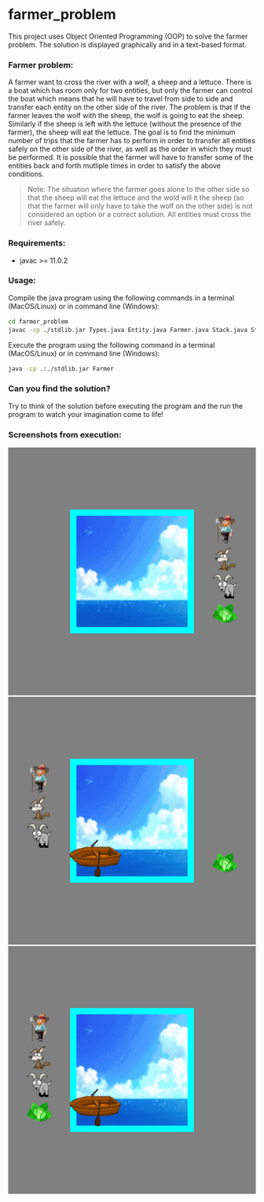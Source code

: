 # farmer_problem
This project uses Object Oriented Programming (OOP) to solve the farmer problem. The solution is displayed graphically and in a text-based format.

### Farmer problem:
A farmer want to cross the river with a wolf, a sheep and a lettuce. There is a boat which has room only for two entities, but only the farmer can control the boat which means that he will have to travel from side to side and transfer each entity on the other side of the river. The problem is that if the farmer leaves the wolf with the sheep, the wolf is going to eat the sheep. Similarly if the sheep is left with the lettuce (without the presence of the farmer), the sheep will eat the lettuce. The goal is to find the minimum number of trips that the farmer has to perform in order to transfer all entities safely on the other side of the river, as well as the order in which they must be performed. It is possible that the farmer will have to transfer some of the entities back and forth mutliple times in order to satisfy the above conditions.

> Note: The situation where the farmer goes alone to the other side so that the sheep will eat the lettuce and the wold will it the sheep (so that the farmer will only have to take the wolf on the other side) is not considered an option or a correct solution. All entities must cross the river safely.

### Requirements:
- javac >= 11.0.2

### Usage:

Compile the java program using the following commands in a terminal (MacOS/Linux) or in command line (Windows):
```bash
cd farmer_problem
javac -cp ./stdlib.jar Types.java Entity.java Farmer.java Stack.java State.java
```

Execute the program using the following command in a terminal (MacOS/Linux) or in command line (Windows):
```bash
java -cp .:./stdlib.jar Farmer
```

### Can you find the solution?
Try to think of the solution before executing the program and the run the program to watch your imagination come to life!

### Screenshots from execution:
![](https://github.com/Ghost-8D/farmer_problem/blob/master/farmer_problem/Farmer0.png)
![](https://github.com/Ghost-8D/farmer_problem/blob/master/farmer_problem/Farmer3.png)
![](https://github.com/Ghost-8D/farmer_problem/blob/master/farmer_problem/Farmer7.png)
